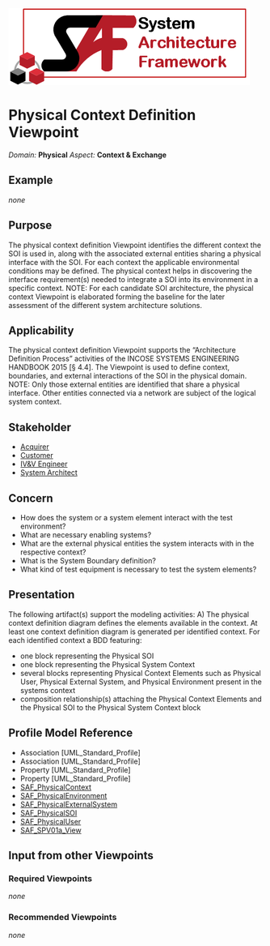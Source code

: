 ![System Architecture Framework](../diagrams/Logo_SAF.png)
# Physical Context Definition Viewpoint
*Domain:* **Physical** *Aspect:* **Context & Exchange**
## Example
*none*
## Purpose
The physical context definition Viewpoint identifies the different context the SOI is used in, along with the associated external entities sharing a physical interface with the SOI. For each context the applicable environmental conditions may be defined. The physical context helps in discovering the interface requirement(s) needed to integrate a SOI into its environment in a specific context.
NOTE: For each candidate SOI architecture, the physical context Viewpoint is elaborated forming the baseline for the later assessment of the different system architecture solutions.
## Applicability
The physical context definition Viewpoint supports the “Architecture Definition Process” activities of the INCOSE SYSTEMS ENGINEERING HANDBOOK 2015 [§ 4.4]. The Viewpoint is used to define context, boundaries, and external interactions of the SOI in the physical domain.
NOTE: Only those external entities are identified that share a physical interface. Other entities connected via a network are subject of the logical system context.
## Stakeholder
* [Acquirer](../stakeholders.md#Acquirer)
* [Customer](../stakeholders.md#Customer)
* [IV&V Engineer](../stakeholders.md#IV&V-Engineer)
* [System Architect](../stakeholders.md#System-Architect)
## Concern
* How does the system or a system element interact with the test environment?
* What are necessary enabling systems?
* What are the external physical entities the system interacts with in the respective context?
* What is the System Boundary definition?
* What kind of test equipment is necessary to test the system elements?
## Presentation
The following artifact(s) support the modeling activities: 
A) The physical context definition diagram defines the elements available in the context. At least one context definition diagram is generated per identified context. For each identified context a BDD featuring:
* one block representing the Physical SOI
* one block representing the Physical System Context
* several blocks representing Physical Context Elements such as Physical User, Physical External System, and Physical Environment present in the systems context
* composition relationship(s) attaching the Physical Context Elements and the Physical SOI to the Physical System Context block

## Profile Model Reference
* Association [UML_Standard_Profile]
* Association [UML_Standard_Profile]
* Property [UML_Standard_Profile]
* Property [UML_Standard_Profile]
* [SAF_PhysicalContext](../stereotypes.md#SAF_PhysicalContext)
* [SAF_PhysicalEnvironment](../stereotypes.md#SAF_PhysicalEnvironment)
* [SAF_PhysicalExternalSystem](../stereotypes.md#SAF_PhysicalExternalSystem)
* [SAF_PhysicalSOI](../stereotypes.md#SAF_PhysicalSOI)
* [SAF_PhysicalUser](../stereotypes.md#SAF_PhysicalUser)
* [SAF_SPV01a_View](../stereotypes.md#SAF_SPV01a_View)
## Input from other Viewpoints
### Required Viewpoints
*none*
### Recommended Viewpoints
*none*
